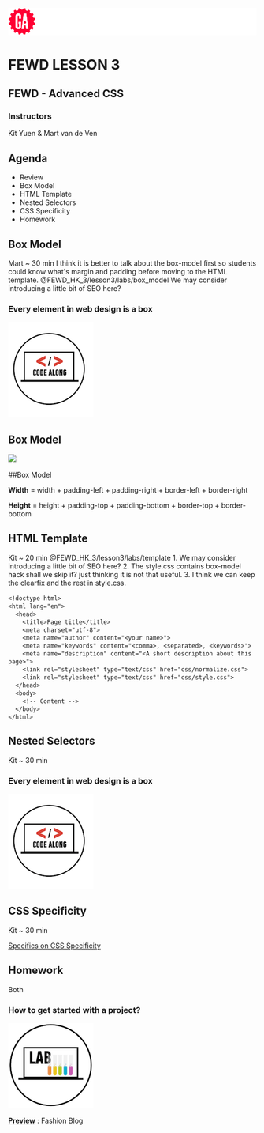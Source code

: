 ![General Assembly](../assets/images/ga.png)
# FEWD LESSON 3

## FEWD - Advanced CSS

### Instructors
Kit Yuen & Mart van de Ven 



## Agenda

* Review
* Box Model
* HTML Template
* Nested Selectors
* CSS Specificity
* Homework



## Box Model
<aside class="notes">
  Mart ~ 30 min
  I think it is better to talk about the box-model first so students could know what's margin and padding before moving to the HTML template.
  @FEWD_HK_3/lesson3/labs/box_model
  We may consider introducing a little bit of SEO here?
</aside>

### Every element in web design is a box
![GeneralAssemb.ly](../assets/images/icons/code_along.png)



## Box Model
<aside class="notes"></aside>

![](http://www.mandalatv.net/itp/drivebys/css/lib/img/box_model.gif)



##Box Model

<aside class="notes"></aside>

**Width** = width + padding-left + padding-right + border-left + border-right

**Height** = height + padding-top + padding-bottom + border-top + border-bottom



## HTML Template
<aside class="notes">
  Kit ~ 20 min
  @FEWD_HK_3/lesson3/labs/template
  1. We may consider introducing a little bit of SEO here?
  2. The style.css contains box-model hack shall we skip it? just thinking it is not that useful.
  3. I think we can keep the clearfix and the rest in style.css.
</aside>

```
<!doctype html>
<html lang="en">
  <head>
    <title>Page title</title>
    <meta charset="utf-8">
    <meta name="author" content="<your name>">
    <meta name="keywords" content="<comma>, <separated>, <keywords>">
    <meta name="description" content="<A short description about this page>">
    <link rel="stylesheet" type="text/css" href="css/normalize.css">
    <link rel="stylesheet" type="text/css" href="css/style.css">
  </head>
  <body>
    <!-- Content -->
  </body>
</html>
```



## Nested Selectors
<aside class="notes">Kit ~ 30 min</aside>

### Every element in web design is a box
![GeneralAssemb.ly](../assets/images/icons/code_along.png)



## CSS Specificity
<aside class="notes">Kit ~ 30 min</aside>

[Specifics on CSS Specificity](http://css-tricks.com/specifics-on-css-specificity/)



## Homework
<aside class="notes">Both</aside>

### How to get started with a project?

![GeneralAssemb.ly](../assets/images/icons/exercise_icon_md.png)

**[Preview](https://github.com/tijptjik/FEWD_2.0.0/blob/master/Week_02_Layout/03_advanced_css/starter_code/Fashion_Blog.png)** : Fashion Blog